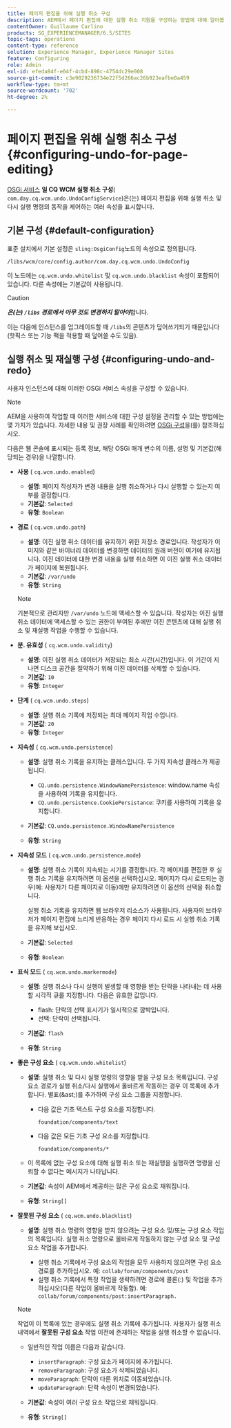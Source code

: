 ```yaml
---
title: 페이지 편집을 위해 실행 취소 구성
description: AEM에서 페이지 편집에 대한 실행 취소 지원을 구성하는 방법에 대해 알아봅니다.
contentOwner: Guillaume Carlino
products: SG_EXPERIENCEMANAGER/6.5/SITES
topic-tags: operations
content-type: reference
solution: Experience Manager, Experience Manager Sites
feature: Configuring
role: Admin
exl-id: efeda84f-e04f-4cbd-898c-4754dc29e008
source-git-commit: c3e9029236734e22f5d266ac26b923eafbe0a459
workflow-type: tm+mt
source-wordcount: '702'
ht-degree: 2%

---
```


# 페이지 편집을 위해 실행 취소 구성{#configuring-undo-for-page-editing}

[OSGi 서비스](/help/sites-deploying/configuring-osgi.md) **일 CQ WCM 실행 취소 구성**( `com.day.cq.wcm.undo.UndoConfigService`)은(는) 페이지 편집을 위해 실행 취소 및 다시 실행 명령의 동작을 제어하는 여러 속성을 표시합니다.

## 기본 구성 {#default-configuration}

표준 설치에서 기본 설정은 `sling:OsgiConfig`노드의 속성으로 정의됩니다.

`/libs/wcm/core/config.author/com.day.cq.wcm.undo.UndoConfig`

이 노드에는 `cq.wcm.undo.whitelist` 및 `cq.wcm.undo.blacklist` 속성이 포함되어 있습니다. 다른 속성에는 기본값이 사용됩니다.

>[!CAUTION]
>
>***은(는) `/libs` 경로에서 아무 것도 변경하지 말아야***&#x200B;합니다.
>
>이는 다음에 인스턴스를 업그레이드할 때 `/libs`의 콘텐츠가 덮어쓰기되기 때문입니다(핫픽스 또는 기능 팩을 적용할 때 덮어쓸 수도 있음).

## 실행 취소 및 재실행 구성 {#configuring-undo-and-redo}

사용자 인스턴스에 대해 이러한 OSGi 서비스 속성을 구성할 수 있습니다.

>[!NOTE]
>
>AEM을 사용하여 작업할 때 이러한 서비스에 대한 구성 설정을 관리할 수 있는 방법에는 몇 가지가 있습니다. 자세한 내용 및 권장 사례를 확인하려면 [OSGi 구성](/help/sites-deploying/configuring-osgi.md)을(를) 참조하십시오.

다음은 웹 콘솔에 표시되는 등록 정보, 해당 OSGi 매개 변수의 이름, 설명 및 기본값(해당되는 경우)을 나열합니다.

* **사용**
( `cq.wcm.undo.enabled`)

   * **설명**: 페이지 작성자가 변경 내용을 실행 취소하거나 다시 실행할 수 있는지 여부를 결정합니다.
   * **기본값**: `Selected`
   * **유형**: `Boolean`

* **경로**
( `cq.wcm.undo.path`)

   * **설명**: 이진 실행 취소 데이터를 유지하기 위한 저장소 경로입니다. 작성자가 이미지와 같은 바이너리 데이터를 변경하면 데이터의 원래 버전이 여기에 유지됩니다. 이진 데이터에 대한 변경 내용을 실행 취소하면 이 이진 실행 취소 데이터가 페이지에 복원됩니다.
   * **기본값**: `/var/undo`
   * **유형**: `String`

  >[!NOTE]
  >
  >기본적으로 관리자만 `/var/undo` 노드에 액세스할 수 있습니다. 작성자는 이진 실행 취소 데이터에 액세스할 수 있는 권한이 부여된 후에만 이진 콘텐츠에 대해 실행 취소 및 재실행 작업을 수행할 수 있습니다.

* **분. 유효성**
( `cq.wcm.undo.validity`)

   * **설명**: 이진 실행 취소 데이터가 저장되는 최소 시간(시간)입니다. 이 기간이 지나면 디스크 공간을 절약하기 위해 이진 데이터를 삭제할 수 있습니다.
   * **기본값**: `10`
   * **유형**: `Integer`

* **단계**
( `cq.wcm.undo.steps`)

   * **설명**: 실행 취소 기록에 저장되는 최대 페이지 작업 수입니다.
   * **기본값**: `20`
   * **유형**: `Integer`

* **지속성**
( `cq.wcm.undo.persistence`)

   * **설명**: 실행 취소 기록을 유지하는 클래스입니다. 두 가지 지속성 클래스가 제공됩니다.

      * `CQ.undo.persistence.WindowNamePersistence`: window.name 속성을 사용하여 기록을 유지합니다.
      * `CQ.undo.persistence.CookiePersistance`: 쿠키를 사용하여 기록을 유지합니다.

   * **기본값**: `CQ.undo.persistence.WindowNamePersistence`
   * **유형**: `String`

* **지속성 모드**
( `cq.wcm.undo.persistence.mode`)

   * **설명**: 실행 취소 기록이 지속되는 시기를 결정합니다. 각 페이지를 편집한 후 실행 취소 기록을 유지하려면 이 옵션을 선택하십시오. 페이지가 다시 로드되는 경우(예: 사용자가 다른 페이지로 이동)에만 유지하려면 이 옵션의 선택을 취소합니다.

     실행 취소 기록을 유지하면 웹 브라우저 리소스가 사용됩니다. 사용자의 브라우저가 페이지 편집에 느리게 반응하는 경우 페이지 다시 로드 시 실행 취소 기록을 유지해 보십시오.

   * **기본값**: `Selected`
   * **유형**: `Boolean`

* **표식 모드**
( `cq.wcm.undo.markermode`)

   * **설명**: 실행 취소나 다시 실행이 발생할 때 영향을 받는 단락을 나타내는 데 사용할 시각적 큐를 지정합니다. 다음은 유효한 값입니다.

      * flash: 단락의 선택 표시기가 일시적으로 깜박입니다.
      * 선택: 단락이 선택됩니다.

   * **기본값**: `flash`
   * **유형**: `String`

* **좋은 구성 요소**
( `cq.wcm.undo.whitelist`)

   * **설명**: 실행 취소 및 다시 실행 명령의 영향을 받을 구성 요소 목록입니다. 구성 요소 경로가 실행 취소/다시 실행에서 올바르게 작동하는 경우 이 목록에 추가합니다. 별표(&amp;ast;)를 추가하여 구성 요소 그룹을 지정합니다.

      * 다음 값은 기초 텍스트 구성 요소를 지정합니다.

        `foundation/components/text`

      * 다음 값은 모든 기초 구성 요소를 지정합니다.

        `foundation/components/*`

   * 이 목록에 없는 구성 요소에 대해 실행 취소 또는 재실행을 실행하면 명령을 신뢰할 수 없다는 메시지가 나타납니다.

   * **기본값**: 속성이 AEM에서 제공하는 많은 구성 요소로 채워집니다.
   * **유형**: `String[]`

* **잘못된 구성 요소**
( `cq.wcm.undo.blacklist`)

   * **설명**: 실행 취소 명령의 영향을 받지 않으려는 구성 요소 및/또는 구성 요소 작업의 목록입니다. 실행 취소 명령으로 올바르게 작동하지 않는 구성 요소 및 구성 요소 작업을 추가합니다.

      * 실행 취소 기록에서 구성 요소의 작업을 모두 사용하지 않으려면 구성 요소 경로를 추가하십시오. 예: `collab/forum/components/post`
      * 실행 취소 기록에서 특정 작업을 생략하려면 경로에 콜론(:) 및 작업을 추가하십시오(다른 작업이 올바르게 작동함). 예: `collab/forum/components/post:insertParagraph.`

  >[!NOTE]
  >
  >작업이 이 목록에 있는 경우에도 실행 취소 기록에 추가됩니다. 사용자가 실행 취소 내역에서 **잘못된 구성 요소** 작업 이전에 존재하는 작업을 실행 취소할 수 없습니다.

   * 일반적인 작업 이름은 다음과 같습니다.

      * `insertParagraph`: 구성 요소가 페이지에 추가됩니다.
      * `removeParagraph`: 구성 요소가 삭제되었습니다.
      * `moveParagraph`: 단락이 다른 위치로 이동되었습니다.
      * `updateParagraph`: 단락 속성이 변경되었습니다.

   * **기본값**: 속성이 여러 구성 요소 작업으로 채워집니다.
   * **유형**: `String[]`
